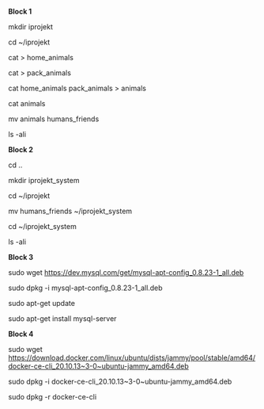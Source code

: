 **Block 1**

mkdir iprojekt

cd ~/iprojekt

cat > home_animals

cat > pack_animals

cat home_animals pack_animals > animals

cat animals

mv animals humans_friends

ls -ali


**Block 2**

cd ..

mkdir iprojekt_system

cd ~/iprojekt

mv humans_friends ~/iprojekt_system

cd ~/iprojekt_system

ls -ali


**Block 3**

sudo wget https://dev.mysql.com/get/mysql-apt-config_0.8.23-1_all.deb

sudo dpkg -i mysql-apt-config_0.8.23-1_all.deb

sudo apt-get update

sudo apt-get install mysql-server

**Block 4**

sudo wget https://download.docker.com/linux/ubuntu/dists/jammy/pool/stable/amd64/docker-ce-cli_20.10.13~3-0~ubuntu-jammy_amd64.deb

sudo dpkg -i docker-ce-cli_20.10.13~3-0~ubuntu-jammy_amd64.deb

sudo dpkg -r docker-ce-cli